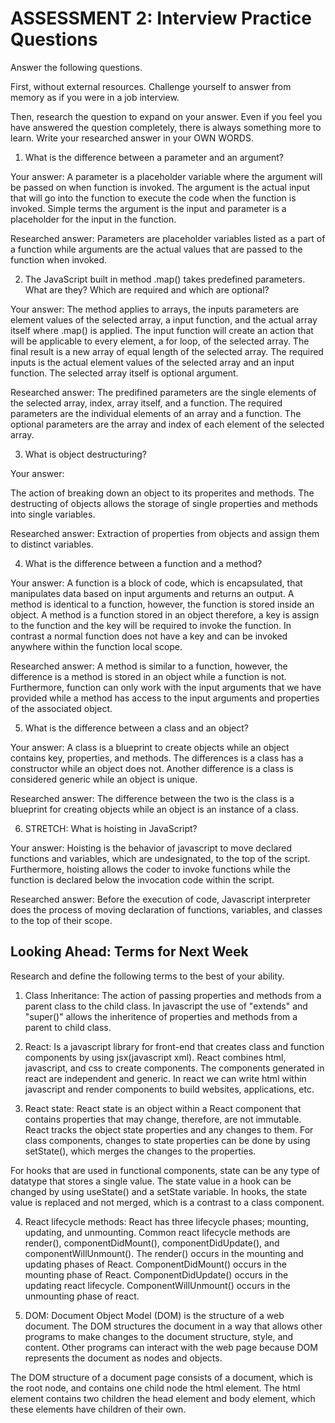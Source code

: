 # ASSESSMENT 2: Interview Practice Questions

Answer the following questions.

First, without external resources. Challenge yourself to answer from memory as if you were in a job interview.

Then, research the question to expand on your answer. Even if you feel you have answered the question completely, there is always something more to learn. Write your researched answer in your OWN WORDS.

1. What is the difference between a parameter and an argument?

  Your answer: A parameter is a placeholder variable where the argument will be passed on when function is invoked. The argument is the actual input that will go into the function to execute the code when the function is invoked. Simple terms the argument is the input and parameter is a placeholder for the input in the function.


  Researched answer:
Parameters are placeholder variables listed as a part of a function while arguments are the actual values that are passed to the function when invoked.


2. The JavaScript built in method .map() takes predefined parameters. What are they? Which are required and which are optional?

  Your answer: The method applies to arrays, the inputs parameters are element values of the selected array, a input function, and the actual array itself where .map() is applied. The input function will create an action that will be applicable to every element, a for loop, of the selected array. The final result is a new array of equal length of the selected array. The required inputs is the actual element values of the selected array and an input function. The selected array itself is optional argument. 

  Researched answer:
The predifined parameters are the single elements of the selected array, index, array itself, and a function. The required parameters are the individual elements of an array and a function. The optional parameters are the array and index of each element of the selected array. 


3. What is object destructuring?

  Your answer:

The action of breaking down an object to its properites and methods. The destructing of objects allows the storage of single properties and methods into single variables. 


  Researched answer:
Extraction of properties from objects and assign them to distinct variables.


4. What is the difference between a function and a method?

  Your answer: A function is a block of code, which is encapsulated, that manipulates data based on input arguments and returns an output. A method is identical to a function, however, the function is stored inside an object. A method is a function stored in an object therefore, a key is assign to the function and the key will be required to invoke the function. In contrast a normal function does not have a key and can be invoked anywhere within the function local scope.

  Researched answer:
A method is similar to a function, however, the difference is a method is stored in an object while a function is not. Furthermore, function can only work with the input arguments that we have provided while a method has access to the input arguments and properties of the associated object.


5. What is the difference between a class and an object?

  Your answer:
 A class is a blueprint to create objects while an object contains key, properties, and methods. The differences is a class has a constructor while an object does not. Another difference is a class is considered generic while an object is unique.


  Researched answer:
The difference between the two is the class is a blueprint for creating objects while an object is an instance of a class. 


6. STRETCH: What is hoisting in JavaScript?

  Your answer:
  Hoisting is the behavior of javascript to move declared functions and variables, which are undesignated, to the top of the script. Furthermore, hoisting allows the coder to invoke functions while the function is declared below the invocation code within the script.

  Researched answer:
Before the execution of code, Javascript interpreter does the process of moving declaration of functions, variables, and classes to the top of their scope.


## Looking Ahead: Terms for Next Week

Research and define the following terms to the best of your ability.

1. Class Inheritance:
The action of passing properties and methods from a parent class to the child class. In javascript the use of "extends" and "super()" allows the inheritence of properties and methods from a parent to child class.

2. React:
Is a javascript library for front-end that creates class and function components by using jsx(javascript xml). React combines html, javascript, and css to create components. The components generated in react are independent and generic. In react we can write html within javascript and render components to build websites, applications, etc. 

3. React state:
React state is an object within a React component that contains properties that may change, therefore, are not immutable. React tracks the object state properties and any changes to them. For class components, changes to state properties can be done by using setState(), which merges the changes to the properties. 

For hooks that are used in functional components, state can be any type of datatype that stores a single value. The state value in a hook can be changed by using useState() and a setState variable. In hooks, the state value is replaced and not merged, which is a contrast to a class component.

4. React lifecycle methods:
React has three lifecycle phases; mounting, updating, and unmounting. Common react lifecycle methods are render(), componentDidMount(), componentDidUpdate(), and componentWillUnmount(). The render() occurs in the mounting and updating phases of React. ComponentDidMount() occurs in the mounting phase of React. ComponentDidUpdate() occurs in the updating react lifecycle. ComponentWillUnmount() occurs in the unmounting phase of react.

5. DOM:
Document Object Model (DOM) is the structure of a web document. The DOM structures the document in a way that allows other programs to make changes to the document structure, style, and content. Other programs can interact with the web page because DOM represents the document as nodes and objects. 

The DOM structure of a document page consists of a document, which is the root node, and contains one child node the html element. The html element contains two children the head element and body element, which these elements have children of their own. 


